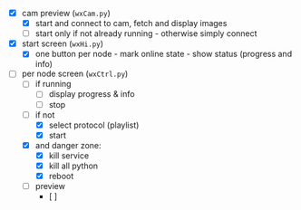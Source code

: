 
- [x] cam preview (`wxCam.py`)
    + [x] start and connect to cam, fetch and display images
    + [ ] start only if not already running - otherwise simply connect
- [x] start screen (`wxHi.py`)
    + [x] one button per node - mark online state - show status (progress and info)

- [ ] per node screen (`wxCtrl.py`)
    + [ ] if running
        * [ ] display progress & info
        * [ ] stop
    + [ ] if not
        * [x] select protocol (playlist)
        * [x] start
    + [x] and danger zone:
        * [x] kill service
        * [x] kill all python
        * [x] reboot
    + [ ] preview
        * [ ] 
